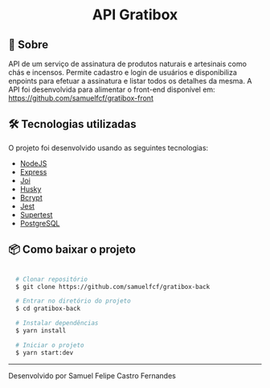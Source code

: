 <h1 align="center">API Gratibox</h1>

## 🔖 Sobre

API de um serviço de assinatura de produtos naturais e artesinais como chás e incensos. Permite cadastro e login de usuários e disponibiliza enpoints para efetuar a assinatura e listar todos os detalhes da mesma. A API foi desenvolvida para alimentar o front-end disponível em: https://github.com/samuelfcf/gratibox-front

## 🛠 Tecnologias utilizadas

O projeto foi desenvolvido usando as seguintes tecnologias:

- [NodeJS](https://nodejs.org/en/)
- [Express](https://expressjs.com/pt-br/)
- [Joi](https://joi.dev/)
- [Husky](https://www.npmjs.com/package/husky)
- [Bcrypt](https://www.npmjs.com/package/bcrypt)
- [Jest](https://jestjs.io/pt-BR/)
- [Supertest](https://www.npmjs.com/package/supertest)
- [PostgreSQL](https://www.postgresql.org/)

## 📦 Como baixar o projeto

```bash

  # Clonar repositório
  $ git clone https://github.com/samuelfcf/gratibox-back

  # Entrar no diretório do projeto
  $ cd gratibox-back

  # Instalar dependências
  $ yarn install

  # Iniciar o projeto
  $ yarn start:dev
```

---

Desenvolvido por Samuel Felipe Castro Fernandes
